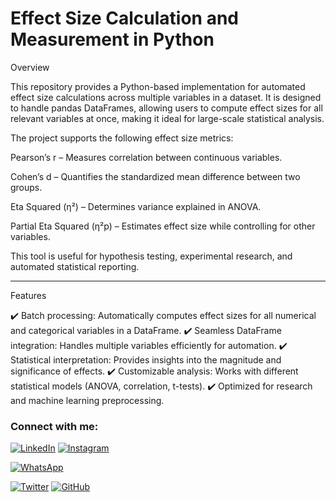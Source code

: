 # Effect Size Calculation and Measurement in Python

Overview

This repository provides a Python-based implementation for automated effect size calculations across multiple variables in a dataset. It is designed to handle pandas DataFrames, allowing users to compute effect sizes for all relevant variables at once, making it ideal for large-scale statistical analysis.

The project supports the following effect size metrics:

Pearson’s r – Measures correlation between continuous variables.

Cohen’s d – Quantifies the standardized mean difference between two groups.

Eta Squared (η²) – Determines variance explained in ANOVA.

Partial Eta Squared (η²p) – Estimates effect size while controlling for other variables.


This tool is useful for hypothesis testing, experimental research, and automated statistical reporting.


---

Features

✔️ Batch processing: Automatically computes effect sizes for all numerical and categorical variables in a DataFrame.
✔️ Seamless DataFrame integration: Handles multiple variables efficiently for automation.
✔️ Statistical interpretation: Provides insights into the magnitude and significance of effects.
✔️ Customizable analysis: Works with different statistical models (ANOVA, correlation, t-tests).
✔️ Optimized for research and machine learning preprocessing.



### Connect with me:

[![LinkedIn](https://img.shields.io/badge/LinkedIn-Connect-blue?style=flat&logo=linkedin)](https://www.linkedin.com/in/Jabulente/)
[![Instagram](https://img.shields.io/badge/Instagram-Follow-orange?style=flat&logo=instagram)](https://instagram.com/Jabulente)

[![WhatsApp](https://img.shields.io/badge/WhatsApp-Chat-green?style=flat&logo=whatsapp)](https://wa.me/255742508450)

[![Twitter](https://img.shields.io/badge/Twitter-Follow-blue?style=flat&logo=twitter)](https://twitter.com/Jabulente)
[![GitHub](https://img.shields.io/github/followers/yourusername?label=Follow&style=social)](https://github.com/Jabulente)
